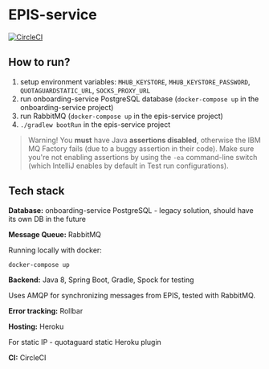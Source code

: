 # EPIS-service

[![CircleCI](https://circleci.com/gh/TulevaEE/epis-service/tree/master.svg?style=shield)](https://circleci.com/gh/TulevaEE/epis-service/tree/master)

## How to run?

1. setup environment variables: `MHUB_KEYSTORE`, `MHUB_KEYSTORE_PASSWORD`, `QUOTAGUARDSTATIC_URL`, `SOCKS_PROXY_URL`
2. run onboarding-service PostgreSQL database (`docker-compose up`  in the onboarding-service project)
3. run RabbitMQ (`docker-compose up` in the epis-service project)
4. `./gradlew bootRun` in the epis-service project

> Warning! You __must__ have Java __assertions disabled__, otherwise the IBM MQ Factory fails (due to a buggy assertion in their code). Make sure you're not enabling assertions by using the `-ea` command-line switch (which IntelliJ enables by default in Test run configurations).

## Tech stack

**Database:**
onboarding-service PostgreSQL - legacy solution, should have its own DB in the future

**Message Queue:**
RabbitMQ

Running locally with docker:
```
docker-compose up
```

**Backend:**
Java 8, Spring Boot, Gradle, Spock for testing

Uses AMQP for synchronizing messages from EPIS, tested with RabbitMQ.

**Error tracking:**
Rollbar

**Hosting:**
Heroku

For static IP - quotaguard static Heroku plugin

**CI:**
CircleCI
